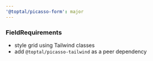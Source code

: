 ```yaml
---
'@toptal/picasso-form': major
---
```


### FieldRequirements

- style grid using Tailwind classes
- add `@toptal/picasso-tailwind` as a peer dependency
